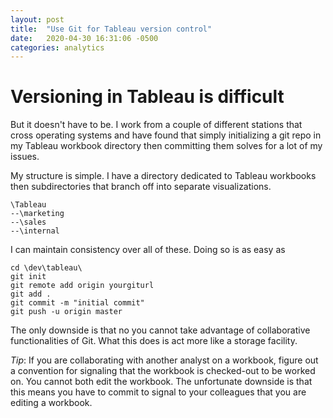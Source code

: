 ```yaml
---
layout: post
title:  "Use Git for Tableau version control"
date:   2020-04-30 16:31:06 -0500
categories: analytics
---
```


# Versioning in Tableau is difficult

But it doesn't have to be.  I work from a couple of different stations that cross operating systems and have found that simply initializing a git repo in my Tableau workbook directory then committing them solves for a lot of my issues.

My structure is simple. I have a directory dedicated to Tableau workbooks then subdirectories that branch off into separate visualizations.

```
\Tableau
--\marketing
--\sales
--\internal
```

I can maintain consistency over all of these.  Doing so is as easy as

```
cd \dev\tableau\
git init
git remote add origin yourgiturl
git add .
git commit -m "initial commit"
git push -u origin master
```

The only downside is that no you cannot take advantage of collaborative functionalities of Git.  What this does is act more like a storage facility.

*Tip*: If you are collaborating with another analyst on a workbook, figure out a convention for signaling that the workbook is checked-out to be worked on.  You cannot both edit the workbook.  The unfortunate downside is that this means you have to commit to signal to your colleagues that you are editing a workbook.
